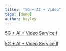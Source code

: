 ```yaml
---
title:  "5G + AI + Video"
tags: [demo]
author: hayley
---
```


[5G + AI + Video Service I](https://www.netmanias.com/ko/?m=view&id=blog&no=14532)<br/>  
[5G + AI + Video Service II](https://www.netmanias.com/ko/?m=view&id=blog&no=14552)
